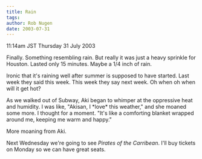 ```yaml
---
title: Rain
tags: 
author: Rob Nugen
date: 2003-07-31
---
```


<p class=date>11:14am JST Thursday 31 July 2003</p>

<p>Finally.  Something resembling rain.  But really it was just a
heavy sprinkle for Houston.   Lasted only 15 minutes.  Maybe a 1/4
inch of rain.</p>

<p>Ironic that it's raining well after summer is supposed to have
started.  Last week they said this week.   This week they say next
week.   Oh when oh when will it get hot?</p>

<p>As we walked out of Subway, Aki began to whimper at the oppressive
heat and humidity.  I was like, "Akisan, I *love* this weather," and
she moaned some more.  I thought for a moment.  "It's like a
comforting blanket wrapped around me, keeping me warm and happy."</p>

<p>More moaning from Aki.</p>

<p>Next Wednesday we're going to see <em>Pirates of the
Carribean</em>.  I'll buy tickets on Monday so we can have great
seats.</p>
